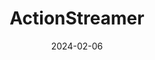 ---  
layout: startup_page  
title: "ActionStreamer"  
id: "actionstreamer.com"  
permalink: "/actionstreameractionstreamer.com02062024/"  
website: "https://www.actionstreamer.com/"  
funding_round: "Series A"  
funding_amount: "$2.4M"  
investors: "JumpStart Ventures, Castellini Management Company"  
about: "ActionStreamer provides a proprietary technology and software platform for streaming media from various connected devices. Its end-to-end platform offers breakthrough data movement solutions and real-time omnichannel media offerings across diverse markets. The platform includes a robust API and SDK, reference hardware and applications, and advanced cloud services."  
markets: "Sports and Entertainment, Aerospace, Industrial, Telecommunications, Defense"  
hq: "Cincinnati, Ohio, United States"  
founded_year: "2015"  
linkedin: "https://www.linkedin.com/company/action-streamer"  
twitter: "https://twitter.com/actionstreamer"  
instagram: ""  
facebook: "https://www.facebook.com/actionstreamer"  
crunchbase: "https://www.crunchbase.com/organization/action-streamer-2"  
pitchbook: "https://pitchbook.com/profiles/company/172236-34"  

date_display: "06-Feb-2024"  
date: "2024-02-06"

# SEO Optimization  
meta_title: "ActionStreamer - Series A Funding ($2.4M)"  
meta_description: "ActionStreamer, ActionStreamer provides a proprietary technology and software platform for streaming media from various connected devices. Its end-to-end platform off..."  
meta_keywords: "ActionStreamer, Sports and Entertainment, Aerospace, Industrial, Telecommunications, Defense, Series A funding"  
canonical_url: "https://startup.projectstartups.com/actionstreameractionstreamer.com02062024/"  
---
